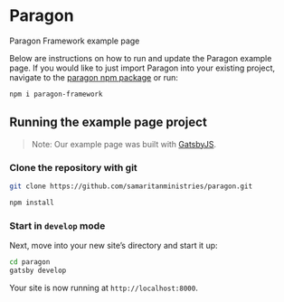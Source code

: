 # Paragon
Paragon Framework example page

Below are instructions on how to run and update the Paragon example page. If you would like to just import Paragon into your existing project, navigate to the [paragon npm package](https://www.npmjs.com/package/paragon-framework) or run:

```bash
npm i paragon-framework
```

## Running the example page project

> Note: Our example page was built with [GatsbyJS](https://www.gatsbyjs.org/).

### Clone the repository with git

```bash
git clone https://github.com/samaritanministries/paragon.git
```

```bash
npm install
```

### Start in `develop` mode

  Next, move into your new site’s directory and start it up:

```bash
cd paragon
gatsby develop
```

  Your site is now running at `http://localhost:8000`.
